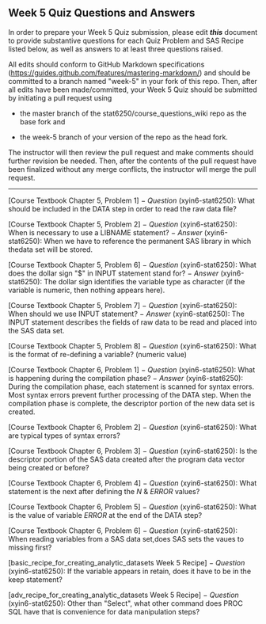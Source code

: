 ## Week 5 Quiz Questions and Answers

In order to prepare your Week 5 Quiz submission, please edit ***this*** document to provide substantive questions for each Quiz Problem and SAS Recipe listed below, as well as answers to at least three questions raised.

All edits should conform to GitHub Markdown specifications (https://guides.github.com/features/mastering-markdown/) and should be committed to a branch named "week-5" in your fork of this repo. Then, after all edits have been made/committed, your Week 5 Quiz should be submitted by initiating a pull request using

- the master branch of the stat6250/course_questions_wiki repo as the base fork and

- the week-5 branch of your version of the repo as the head fork.

The instructor will then review the pull request and make comments should further revision be needed. Then, after the contents of the pull request have been finalized without any merge conflicts, the instructor will merge the pull request.

********************************************************************************



[Course Textbook Chapter 5, Problem 1]
− *Question* (xyin6-stat6250): What should be included in the DATA step in order to read the raw data file?



[Course Textbook Chapter 5, Problem 2]
− *Question* (xyin6-stat6250): When is necessary to use a LIBNAME statement?
− *Answer* (xyin6-stat6250): When we have to reference the permanent SAS library in which thedata set will be stored.



[Course Textbook Chapter 5, Problem 6]
− *Question* (xyin6-stat6250): What does the dollar sign "$" in INPUT statement stand for?
− *Answer* (xyin6-stat6250): The dollar sign identifies the variable type as character (if the variable is numeric, then nothing appears here).


[Course Textbook Chapter 5, Problem 7]
− *Question* (xyin6-stat6250): When should we use INPUT statement?
− *Answer* (xyin6-stat6250): The INPUT statement describes the fields of raw data to be read and placed into the SAS data set.


[Course Textbook Chapter 5, Problem 8]
− *Question* (xyin6-stat6250): What is the format of re-defining a variable? (numeric value)


[Course Textbook Chapter 6, Problem 1]
− *Question* (xyin6-stat6250): What is happening during the compilation phase?
− *Answer* (xyin6-stat6250): During the compilation phase, each statement is scanned for syntax
errors. Most syntax errors prevent further processing of the DATA step. When the compilation phase is complete, the descriptor portion of the new data set is created.


[Course Textbook Chapter 6, Problem 2]
− *Question* (xyin6-stat6250): What are typical types of syntax errors?


[Course Textbook Chapter 6, Problem 3]
− *Question* (xyin6-stat6250): Is the descriptor portion of the SAS data created after the program data vector being created or before?


[Course Textbook Chapter 6, Problem 4]
− *Question* (xyin6-stat6250): What statement is the next after defining the _N_ & _ERROR_ values?


[Course Textbook Chapter 6, Problem 5]
− *Question* (xyin6-stat6250): What is the value of variable _ERROR_ at the end of the DATA step?


[Course Textbook Chapter 6, Problem 6]
− *Question* (xyin6-stat6250): When reading variables from a SAS data set,does SAS sets the vaues to missing first?


[basic_recipe_for_creating_analytic_datasets Week 5 Recipe]
− *Question* (xyin6-stat6250): If the variable appears in retain, does it have to be in the keep statement?


[adv_recipe_for_creating_analytic_datasets Week 5 Recipe]
− *Question* (xyin6-stat6250): Other than "Select", what other command does PROC SQL have that is convenience for data manipulation steps?

